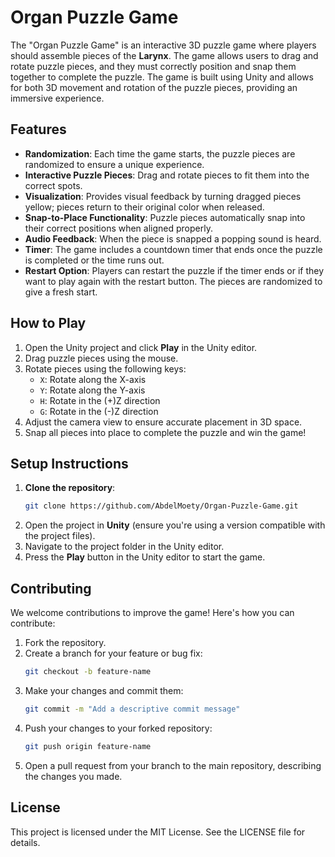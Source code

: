 # Organ Puzzle Game

The "Organ Puzzle Game" is an interactive 3D puzzle game where players should assemble pieces of the **Larynx**. The game allows users to drag and rotate puzzle pieces, and they must correctly position and snap them together to complete the puzzle. The game is built using Unity and allows for both 3D movement and rotation of the puzzle pieces, providing an immersive experience.

## Features
- **Randomization**: Each time the game starts, the puzzle pieces are randomized to ensure a unique experience.
- **Interactive Puzzle Pieces**: Drag and rotate pieces to fit them into the correct spots.
- **Visualization**: Provides visual feedback by turning dragged pieces yellow; pieces return to their original color when released.
- **Snap-to-Place Functionality**: Puzzle pieces automatically snap into their correct positions when aligned properly.
- **Audio Feedback**: When the piece is snapped a popping sound is heard.
- **Timer**: The game includes a countdown timer that ends once the puzzle is completed or the time runs out.
- **Restart Option**: Players can restart the puzzle if the timer ends or if they want to play again with the restart button. The pieces are randomized to give a fresh start.

## How to Play
1. Open the Unity project and click **Play** in the Unity editor.
2. Drag puzzle pieces using the mouse.
3. Rotate pieces using the following keys:
   - `X`: Rotate along the X-axis
   - `Y`: Rotate along the Y-axis
   - `H`: Rotate in the (+)Z direction
   - `G`: Rotate in the (-)Z direction
4. Adjust the camera view to ensure accurate placement in 3D space.
5. Snap all pieces into place to complete the puzzle and win the game!

## Setup Instructions
1. **Clone the repository**:
   ```bash
   git clone https://github.com/AbdelMoety/Organ-Puzzle-Game.git
2. Open the project in **Unity** (ensure you're using a version compatible with the project files).
3. Navigate to the project folder in the Unity editor.
4. Press the **Play** button in the Unity editor to start the game.

## Contributing
We welcome contributions to improve the game! Here's how you can contribute:
1. Fork the repository.
2. Create a branch for your feature or bug fix:
   ```bash
   git checkout -b feature-name
3. Make your changes and commit them:
   ```bash
   git commit -m "Add a descriptive commit message"
4. Push your changes to your forked repository:
   ```bash
   git push origin feature-name
5. Open a pull request from your branch to the main repository, describing the changes you made.

## License
This project is licensed under the MIT License. See the LICENSE file for details.